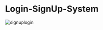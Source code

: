 # Login-SignUp-System
![signuplogin](https://github.com/PoojaTamor/Login-SignUp-System/assets/154492630/3e0c87d5-87bc-42aa-a6e9-15ec4cb246ea)
